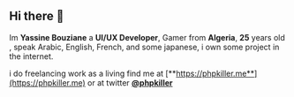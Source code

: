 ## Hi there 👋


Im **Yassine Bouziane** a **UI/UX Developer**, Gamer from **Algeria**, **25** years old , speak Arabic, English, French, and some japanese, i own some project in the internet.

i do freelancing work as a living find me at [**https://phpkiller.me**](https://phpkiller.me) or at twitter [**@phpkiller**](https://twitter.com/phpkiller)





